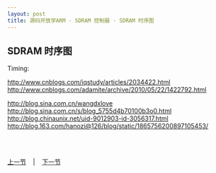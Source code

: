 ```yaml
---
layout: post
title: 源码开放学ARM - SDRAM 控制器 - SDRAM 时序图
---
```


## SDRAM 时序图
Timing:

<http://www.cnblogs.com/iqstudy/articles/2034422.html>
<http://www.cnblogs.com/adamite/archive/2010/05/22/1422792.html>

<http://blog.sina.com.cn/wangdxlove>
<http://blog.sina.com.cn/s/blog_5755d4b70100b3o0.html>
<http://blog.chinaunix.net/uid-9012903-id-3056317.html>
<http://blog.163.com/hanozi@126/blog/static/1865756200897105453/>
		

<br> <br> 
<div> <a href="chp6-2.html">上一节</a> &nbsp;&nbsp; | &nbsp;&nbsp; <a href="chp6-4.html">下一节</a> </div> <br> <br>